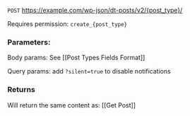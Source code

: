 `POST` https://example.com/wp-json/dt-posts/v2/{post_type}/

Requires permission: `create_{post_type}`

### Parameters:
Body params: See [[Post Types Fields Format]]

Query params: add `?silent=true` to disable notifications


### Returns
Will return the same content as: [[Get Post]]
